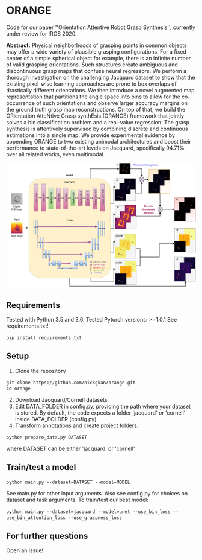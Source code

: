 # ORANGE

Code for our paper ''Orientation Attentive Robot Grasp Synthesis'', 
currently under review for IROS 2020.

 **Abstract:** 
Physical neighborhoods of grasping points in common objects may offer a wide variety of plausible grasping configurations. For a fixed center of a simple spherical object for example, there is an infinite number of valid grasping orientations. Such structures create ambiguous and discontinuous grasp maps that confuse neural regressors. We perform a thorough investigation on the challenging Jacquard dataset to show that the existing pixel-wise learning approaches are prone to box overlaps of drastically different orientations. We then introduce a novel augmented map representation that partitions the angle space into bins to allow for the co-occurrence of such orientations and observe larger accuracy margins on the ground truth grasp map reconstructions. On top of that, we build the ORientation AtteNtive Grasp synthEsis (ORANGE) framework that jointly solves a bin classification problem and a real-value regression. The grasp synthesis is attentively supervised by combining discrete and continuous estimations into a single map. We provide experimental evidence by appending ORANGE to two existing unimodal architectures and boost their performance to state-of-the-art  levels on Jacquard, specifically 94.71\%, over all related works, even multimodal.

 ![Image description](orange.png)


## Requirements
Tested with Python 3.5 and 3.6.
Tested Pytorch versions: >=1.0.1
See requirements.txt!
```
pip install requirements.txt
```

## Setup
1. Clone the repository
```
git clone https://github.com/nickgkan/orange.git
cd orange
```
2. Download Jacquard/Cornell datasets.
3. Edit DATA_FOLDER in config.py, providing the path where your dataset is stored.
By default, the code expects a folder 'jacquard' or 'cornell' inside DATA_FOLDER (config.py).
4. Transform annotations and create project folders.
```
python prepare_data.py DATASET
```
where DATASET can be either 'jacquard' or 'cornell'


## Train/test a model
```
python main.py --dataset=DATASET --model=MODEL
```
See main.py for other input arguments.
Also see config.py for choices on dataset and task arguments.
To train/test our best model:
```
python main.py --dataset=jacquard --model=unet --use_bin_loss --use_bin_attention_loss --use_graspness_loss
```

## For further questions
Open an issue!
